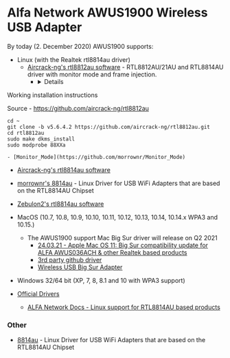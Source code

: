 # Alfa Network AWUS1900 Wireless USB Adapter

By today (2. December 2020) AWUS1900 supports:
- Linux (with the Realtek rtl8814au driver)
  - [Aircrack-ng's rtl8812au software](https://github.com/aircrack-ng/rtl8812au) - RTL8812AU/21AU and RTL8814AU driver with monitor mode and frame injection.
    - <details>
   
<summary>Working installation instructions</summary>
   
Source - https://github.com/aircrack-ng/rtl8812au

```
cd ~
git clone -b v5.6.4.2 https://github.com/aircrack-ng/rtl8812au.git
cd rtl8812au
sudo make dkms_install
sudo modprobe 88XXa
```

 </details>

    - [Monitor_Mode](https://github.com/morrownr/Monitor_Mode)
  - [Aircrack-ng's rtl8814au software](https://github.com/aircrack-ng/rtl8814au)
  - [ morrownr's  8814au](https://github.com/morrownr/8814au) - Linux Driver for USB WiFi Adapters that are based on the RTL8814AU Chipset 
  - [Zebulon2's rtl8814au software](https://github.com/zebulon2/rtl8814au)
- MacOS (10.7, 10.8, 10.9, 10.10, 10.11, 10.12, 10.13, 10.14, 10.14.x WPA3 and 10.15.)
  - The AWUS1900 support Mac Big Sur driver will release on Q2 2021
    - [24.03.21 - Apple Mac OS 11: Big Sur compatibility update for ALFA AWUS036ACH & other Realtek based products](https://store.rokland.com/blogs/news/apple-mac-os-11-big-sur-compatibility-update-for-alfa-awus036ach-other-products)
    - [3rd party github driver](https://github.com/chris1111/Wireless-USB-Big-Sur-Adapter)
    - [Wireless USB Big Sur Adapter](https://www.youtube.com/watch?v=AmKPjiEpEdU)
- Windows 32/64 bit (XP, 7, 8, 8.1 and 10 with WPA3 support)

- [Official Drivers](https://files.alfa.com.tw/?dir=%5B1%5D%20WiFi%20USB%20adapter%2FAWUS1900)
  - [ALFA Network Docs - Linux support for RTL8814AU based products](https://docs.alfa.com.tw/Support/Linux/RTL8814AU/)

### Other
- [8814au](https://github.com/morrownr/8814au) - Linux Driver for USB WiFi Adapters that are based on the RTL8814AU Chipset
